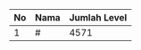 | No | Nama            | Jumlah Level |
|----|-----------------|--------------|
| 1  | #    |    4571        |
